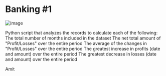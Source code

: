 # Banking #1

![image](https://user-images.githubusercontent.com/46534353/57184708-35d62880-6e74-11e9-9d81-8e29d20d0de7.jpg)

Python script that analyzes the records to calculate each of the following:
The total number of months included in the dataset
The net total amount of "Profit/Losses" over the entire period
The average of the changes in "Profit/Losses" over the entire period
The greatest increase in profits (date and amount) over the entire period
The greatest decrease in losses (date and amount) over the entire period

Amit